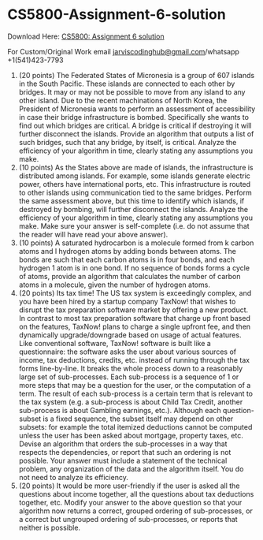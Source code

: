 # CS5800-Assignment-6-solution

Download Here: [CS5800: Assignment 6 solution](https://jarviscodinghub.com/assignment/cs5800-assignment-6-solution/)

For Custom/Original Work email jarviscodinghub@gmail.com/whatsapp +1(541)423-7793

1. (20 points)
The Federated States of Micronesia is a group of 607 islands in the South Pacific. These islands are
connected to each other by bridges. It may or may not be possible to move from any island to any other
island. Due to the recent machinations of North Korea, the President of Micronesia wants to perform an
assessment of accessibility in case their bridge infrastructure is bombed.
Specifically she wants to find out which bridges are critical. A bridge is critical if destroying it will
further disconnect the islands. Provide an algorithm that outputs a list of such bridges, such that any
bridge, by itself, is critical. Analyze the efficiency of your algorithm in time, clearly stating any assumptions
you make.
2. (10 points)
As the States above are made of islands, the infrastructure is distributed among islands. For example,
some islands generate electric power, others have international ports, etc. This infrastructure is routed to
other islands using communication tied to the same bridges. Perform the same assessment above, but this
time to identify which islands, if destroyed by bombing, will further disconnect the islands. Analyze the
efficiency of your algorithm in time, clearly stating any assumptions you make. Make sure your answer is
self-complete (i.e. do not assume that the reader will have read your above answer).
3. (10 points)
A saturated hydrocarbon is a molecule formed from k carbon atoms and l hydrogen atoms by adding
bonds between atoms. The bonds are such that each carbon atoms is in four bonds, and each hydrogen
1
atom is in one bond. If no sequence of bonds forms a cycle of atoms, provide an algorithm that calculates
the number of carbon atoms in a molecule, given the number of hydrogen atoms.
4. (20 points)
Its tax time! The US tax system is exceedingly complex, and you have been hired by a startup company
TaxNow! that wishes to disrupt the tax preparation software market by offering a new product. In contrast
to most tax preparation software that charge up front based on the features, TaxNow! plans to charge a
single upfront fee, and then dynamically upgrade/downgrade based on usage of actual features.
Like conventional software, TaxNow! software is built like a questionnaire: the software asks the user
about various sources of income, tax deductions, credits, etc. instead of running through the tax forms
line-by-line. It breaks the whole process down to a reasonably large set of sub-processes. Each sub-process
is a sequence of 1 or more steps that may be a question for the user, or the computation of a term. The
result of each sub-process is a certain term that is relevant to the tax system (e.g. a sub-process is about
Child Tax Credit, another sub-process is about Gambling earnings, etc.). Although each question-subset is
a fixed sequence, the subset itself may depend on other subsets: for example the total itemized deductions
cannot be computed unless the user has been asked about mortgage, property taxes, etc.
Devise an algorithm that orders the sub-processes in a way that respects the dependencies, or report
that such an ordering is not possible. Your answer must include a statement of the technical problem, any
organization of the data and the algorithm itself. You do not need to analyze its efficiency.
5. (20 points)
It would be more user-friendly if the user is asked all the questions about income together, all the
questions about tax deductions together, etc. Modify your answer to the above question so that your
algorithm now returns a correct, grouped ordering of sub-processes, or a correct but ungrouped ordering
of sub-processes, or reports that neither is possible.

